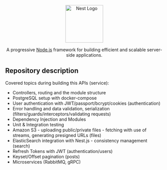 <p align="center">
  <a href="http://nestjs.com/" target="blank"><img src="https://nestjs.com/img/logo-small.svg" width="120" alt="Nest Logo" /></a>
</p>

[circleci-image]: https://img.shields.io/circleci/build/github/nestjs/nest/master?token=abc123def456
[circleci-url]: https://circleci.com/gh/nestjs/nest

  <p align="center">A progressive <a href="http://nodejs.org" target="_blank">Node.js</a> framework for building efficient and scalable server-side applications.</p>

## Repository description

Covered topics during building this APIs (service):

- Controllers, routing and the module structure
- PostgreSQL setup with docker-compose
- User authentication with JWT/passport/bcrypt/cookies (authentication)
- Error handling and data validation, serialization (filters/guards/interceptors/validating requests)
- Dependency Injection and Modules
- Unit & Integration testing
- Amazon S3 - uploading public/private files - fetching with use of streams, generating presigned URLs (files)
- ElasticSearch integration with Nest.js - consistency management (search)
- Refresh Tokens with JWT (authentication/users)
- Keyset/Offset pagination (posts)
- Microservices (RabbitMQ, gRPC)
